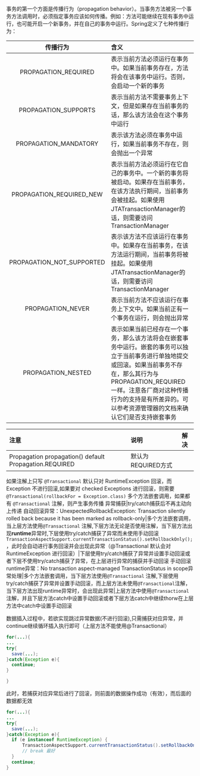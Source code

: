事务的第一个方面是传播行为（propagation behavior）。当事务方法被另一个事务方法调用时，必须指定事务应该如何传播。例如：方法可能继续在现有事务中运行，也可能开启一个新事务，并在自己的事务中运行。Spring定义了七种传播行为：

传播行为|含义
:-:|:-|
PROPAGATION_REQUIRED|	表示当前方法必须运行在事务中。如果当前事务存在，方法将会在该事务中运行。否则，会启动一个新的事务
PROPAGATION_SUPPORTS|	表示当前方法不需要事务上下文，但是如果存在当前事务的话，那么该方法会在这个事务中运行
PROPAGATION_MANDATORY|	表示该方法必须在事务中运行，如果当前事务不存在，则会抛出一个异常
PROPAGATION_REQUIRED_NEW|	表示当前方法必须运行在它自己的事务中。一个新的事务将被启动。如果存在当前事务，在该方法执行期间，当前事务会被挂起。如果使用JTATransactionManager的话，则需要访问TransactionManager
PROPAGATION_NOT_SUPPORTED|	表示该方法不应该运行在事务中。如果存在当前事务，在该方法运行期间，当前事务将被挂起。如果使用JTATransactionManager的话，则需要访问TransactionManager|
PROPAGATION_NEVER|	表示当前方法不应该运行在事务上下文中。如果当前正有一个事务在运行，则会抛出异常
PROPAGATION_NESTED|	表示如果当前已经存在一个事务，那么该方法将会在嵌套事务中运行。嵌套的事务可以独立于当前事务进行单独地提交或回滚。如果当前事务不存在，那么其行为与PROPAGATION_REQUIRED一样。注意各厂商对这种传播行为的支持是有所差异的。可以参考资源管理器的文档来确认它们是否支持嵌套事务

注意|说明|解决
:-|:-|:-
Propagation propagation() default Propagation.REQUIRED|默认为REQUIRED方式
如果注解上只写 `@Transactional`  默认只对 RuntimeException 回滚，而Exception 不进行回滚,如果要对 checked Exceptions 进行回滚，则需要` @Transactional(rollbackFor = Exception.class)`
多个方法嵌套调用，如果都有 `@Transactional` 注解，则产生事务传播
异常捕获|try/catch捕获后不再主动向上传递
自动回滚异常：UnexpectedRollbackException: Transaction silently rolled back because it has been marked as rollback-only|多个方法嵌套调用，当上层方法使用`@Transactional` 注解,下层方法无论是否使用注解，当下层方法出现**runtime**异常时,下层使用try/catch捕获了异常而未使用手动回滚` TransactionAspectSupport.currentTransactionStatus().setRollbackOnly();`，此时会自动进行事务回滚并会出现此异常（@Transactional 默认会对 RuntimeException 进行回滚）|下层使用try/catch捕获了异常并设置手动回滚或者下层不使用try/catch捕获了异常，在上层进行异常的捕获并手动回滚
手动回滚runtime异常：No transaction aspect-managed TransactionStatus in scope异常处理|多个方法嵌套调用，当下层方法使用`@Transactional` 注解,下层使用try/catch捕获了异常并设置手动回滚，而上层方法未使用`@Transactional`注解，当下层方法出现runtime异常时，会出现此异常|上层方法中使用`@Transactional`注解，并且下层方法catch中设置手动回滚或者下层方法catch中继续thorw在上层方法中catch中设置手动回滚


数据插入过程中，若欲实现跳过异常数据(不进行回滚),只需捕获对应异常，并continue继续循环插入执行即可（上层方法不能使用@Transactional）
```java
for(...){
...
try{
  save(...);
}catch(Exception e){
  continue;
}

}
```
此时，若捕获对应异常后进行了回滚，则前面的数据操作成功（有效），而后面的数据都无效
```java
for(...){
...
try{
  save(...);
}catch(Exception e){
  if (e instanceof RuntimeException) {
      TransactionAspectSupport.currentTransactionStatus().setRollbackOnly();
      // break 最好
  }
  continue;
}

```
